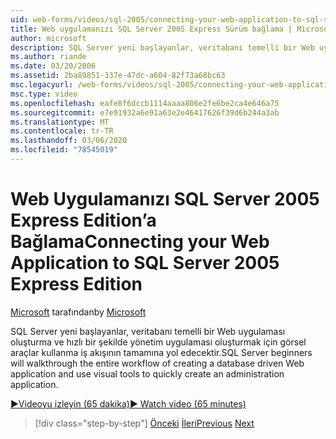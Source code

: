 ```yaml
---
uid: web-forms/videos/sql-2005/connecting-your-web-application-to-sql-server-2005-express-edition
title: Web uygulamanızı SQL Server 2005 Express Sürüm bağlama | Microsoft Docs
author: microsoft
description: SQL Server yeni başlayanlar, veritabanı temelli bir Web uygulaması oluşturma ve görsel araçları kullanarak hızlı bir şekilde bir yönetik oluşturmak için iş akışının tamamına yol edecektir...
ms.author: riande
ms.date: 03/20/2006
ms.assetid: 2ba89851-337e-47dc-a604-82f73a68bc63
msc.legacyurl: /web-forms/videos/sql-2005/connecting-your-web-application-to-sql-server-2005-express-edition
msc.type: video
ms.openlocfilehash: eafe8f6dccb1114aaaa806e2fe6be2ca4e646a75
ms.sourcegitcommit: e7e91932a6e91a63e2e46417626f39d6b244a3ab
ms.translationtype: MT
ms.contentlocale: tr-TR
ms.lasthandoff: 03/06/2020
ms.locfileid: "78545019"
---
```

# <a name="connecting-your-web-application-to-sql-server-2005-express-edition"></a><span data-ttu-id="27b5a-103">Web Uygulamanızı SQL Server 2005 Express Edition’a Bağlama</span><span class="sxs-lookup"><span data-stu-id="27b5a-103">Connecting your Web Application to SQL Server 2005 Express Edition</span></span>

<span data-ttu-id="27b5a-104">[Microsoft](https://github.com/microsoft) tarafından</span><span class="sxs-lookup"><span data-stu-id="27b5a-104">by [Microsoft](https://github.com/microsoft)</span></span>

<span data-ttu-id="27b5a-105">SQL Server yeni başlayanlar, veritabanı temelli bir Web uygulaması oluşturma ve hızlı bir şekilde yönetim uygulaması oluşturmak için görsel araçlar kullanma iş akışının tamamına yol edecektir.</span><span class="sxs-lookup"><span data-stu-id="27b5a-105">SQL Server beginners will walkthrough the entire workflow of creating a database driven Web application and use visual tools to quickly create an administration application.</span></span>

[<span data-ttu-id="27b5a-106">&#9654;Videoyu izleyin (65 dakika)</span><span class="sxs-lookup"><span data-stu-id="27b5a-106">&#9654; Watch video (65 minutes)</span></span>](https://channel9.msdn.com/Blogs/ASP-NET-Site-Videos/connecting-your-web-application-to-sql-server-2005-express-edition)

> [!div class="step-by-step"]
> <span data-ttu-id="27b5a-107">[Önceki](understanding-security-and-network-connectivity.md)
> [İleri](using-sql-server-management-studio.md)</span><span class="sxs-lookup"><span data-stu-id="27b5a-107">[Previous](understanding-security-and-network-connectivity.md)
[Next](using-sql-server-management-studio.md)</span></span>
